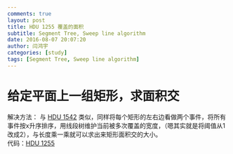 ```yaml
---
comments: true
layout: post
title: HDU 1255 覆盖的面积
subtitle: Segment Tree, Sweep line algorithm
date: 2016-08-07 20:07:20
author: 闫鸿宇
categories: [study]
tags: [Segment Tree, Sweep line algorithm]
---
```


# 给定平面上一组矩形，求面积交
解决方法：
与 [HDU 1542](https://new-bottle.github.io/study/2016/08/07/HDU-1542-Atlantis.html) 类似，同样将每个矩形的左右边看做两个事件，将所有事件按x升序排序，用线段树维护当前被多次覆盖的宽度，（嗯其实就是将阈值从1改成2），与长度乘一乘就可以求出来矩形面积交的大小。  
代码：[HDU 1255](https://github.com/New-bottle/training/blob/master/HDU/1255/1255.cpp)
